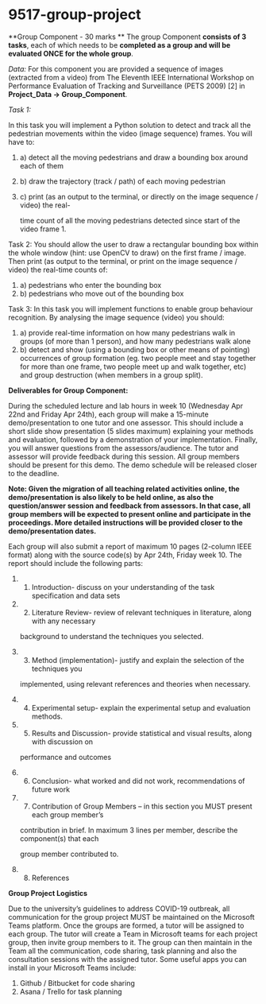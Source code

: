 # 9517-group-project

**Group Component - 30 marks
** The group Component **consists of 3 tasks**, each of which needs to be **completed as a group and will be evaluated ONCE for the whole group**.

*Data:* For this component you are provided a sequence of images (extracted from a video) from The Eleventh IEEE International Workshop on Performance Evaluation of Tracking and Surveillance (PETS 2009) [2] in **Project_Data -> Group_Component**.

*Task 1:*

In this task you will implement a Python solution to detect and track all the pedestrian movements within the video (image sequence) frames. You will have to:

1.  a)  detect all the moving pedestrians and draw a bounding box around each of them

2.  b)  draw the trajectory (track / path) of each moving pedestrian

3.  c)  print (as an output to the terminal, or directly on the image sequence / video) the real-

    time count of all the moving pedestrians detected since start of the video frame 1.

Task 2:
 You should allow the user to draw a rectangular bounding box within the whole window (hint: use OpenCV to draw) on the first frame / image. Then print (as output to the terminal, or print on the image sequence / video) the real-time counts of:

1.  a)  pedestrians who enter the bounding box
2.  b)  pedestrians who move out of the bounding box

Task 3:
 In this task you will implement functions to enable group behaviour recognition. By analysing the image sequence (video) you should:

1.  a)  provide real-time information on how many pedestrians walk in groups (of more than 1 person), and how many pedestrians walk alone
2.  b)  detect and show (using a bounding box or other means of pointing) occurrences of group formation (eg. two people meet and stay together for more than one frame, two people meet up and walk together, etc) and group destruction (when members in a group split).

**Deliverables for Group Component:**

During the scheduled lecture and lab hours in week 10 (Wednesday Apr 22nd and Friday Apr 24th), each group will make a 15-minute demo/presentation to one tutor and one assessor. This should include a short slide show presentation (5 slides maximum) explaining your methods and evaluation, followed by a demonstration of your implementation. Finally, you will answer questions from the assessors/audience. The tutor and assessor will provide feedback during this session. All group members should be present for this demo. The demo schedule will be released closer to the deadline.

**Note: Given the migration of all teaching related activities online, the demo/presentation is also likely to be held online, as also the question/answer session and feedback from assessors. In that case, all group members will be expected to present online and participate in the proceedings. More detailed instructions will be provided closer to the demo/presentation dates.**

Each group will also submit a report of maximum 10 pages (2-column IEEE format) along with the source code(s) by Apr 24th, Friday week 10. The report should include the following parts:

1.  1)  Introduction- discuss on your understanding of the task specification and data sets

2.  2)  Literature Review- review of relevant techniques in literature, along with any necessary

    background to understand the techniques you selected.

3.  3)  Method (implementation)- justify and explain the selection of the techniques you

    implemented, using relevant references and theories when necessary.

4.  4)  Experimental setup- explain the experimental setup and evaluation methods.

5.  5)  Results and Discussion- provide statistical and visual results, along with discussion on

    performance and outcomes

6.  6)  Conclusion- what worked and did not work, recommendations of future work

7.  7)  Contribution of Group Members – in this section you MUST present each group member’s

    contribution in brief. In maximum 3 lines per member, describe the component(s) that each

    group member contributed to.

8.  8)  References

**Group Project Logistics**

Due to the university’s guidelines to address COVID-19 outbreak, all communication for the group project MUST be maintained on the Microsoft Teams platform. Once the groups are formed, a tutor will be assigned to each group. The tutor will create a Team in Microsoft teams for each project group, then invite group members to it. The group can then maintain in the Team all the communication, code sharing, task planning and also the consultation sessions with the assigned tutor. Some useful apps you can install in your Microsoft Teams include:

1.  Github / Bitbucket for code sharing
2.  Asana / Trello for task planning
